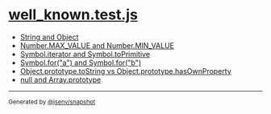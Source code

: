 # [well_known.test.js](../well_known.test.js)



- [String and Object](string_and_object/string_and_object.md)
- [Number.MAX_VALUE and Number.MIN_VALUE](number_max_value_and_number_min_value/number_max_value_and_number_min_value.md)
- [Symbol.iterator and Symbol.toPrimitive](symbol_iterator_and_symbol_toprimitive/symbol_iterator_and_symbol_toprimitive.md)
- [Symbol.for("a") and Symbol.for("b")](symbol_for(a)_and_symbol_for(b)/symbol_for(a)_and_symbol_for(b).md)
- [Object.prototype.toString vs Object.prototype.hasOwnProperty](object_prototype_tostring_vs_object_prototype_hasownproperty/object_prototype_tostring_vs_object_prototype_hasownproperty.md)
- [null and Array.prototype](null_and_array_prototype/null_and_array_prototype.md)

---

<sub>
  Generated by <a href="https://github.com/jsenv/core/tree/main/packages/independent/snapshot">@jsenv/snapshot</a>
</sub>